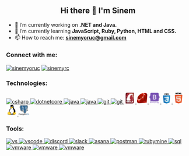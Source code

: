 <h2 align="center"> Hi there 👋 I'm Sinem </h2>

- 🔭 I’m currently working on **.NET and Java.**
- 🌱 I’m currently learning **JavaScript, Ruby, Python, HTML and CSS.**
- 📫 How to reach me: **sinemyoruc@gmail.com**  

<h3 align="left">Connect with me:</h3>
<p align="left">
<a href="https://www.linkedin.com/in/sinem-yoruc/" target="blank" rel=”noopener”><img align="center" src="https://velanovascular.com/wp-content/uploads/2020/06/LinkedIn.png" alt="sinemyoruc" height="30" width="30" /></a>
<a href="https://www.instagram.com/sinem.yrc/" target="blank" rel=”noopener”><img align="center" src="https://upload.wikimedia.org/wikipedia/commons/thumb/e/e7/Instagram_logo_2016.svg/1200px-Instagram_logo_2016.svg.png" alt="sinemyrc" height="30" width="30" /></a>
</p>

<h3 align="left">Technologies:</h3>
<p align="left">  
 <a href="https://docs.microsoft.com/en-us/dotnet/csharp/" target="_blank" rel=”noopener”> <img src="https://seeklogo.com/images/C/c-sharp-c-logo-02F17714BA-seeklogo.com.png" alt="csharp" width="27" height="30"/> </a>
<a href="https://dotnet.microsoft.com/" target="_blank" rel=”noopener”> <img src="https://upload.wikimedia.org/wikipedia/commons/thumb/e/ee/.NET_Core_Logo.svg/1200px-.NET_Core_Logo.svg.png" alt="dotnetcore" width="30" height="30"/> </a>
 <a href="https://www.java.com/tr/" target="_blank" rel=”noopener”> <img src="https://static.wikia.nocookie.net/logopedia/images/d/d0/Java.svg/revision/latest?cb=20180314141626" alt="java" width="30" height="30"/> </a>
  <a href="https://www.javascript.com/" target="_blank" rel=”noopener”> <img src="https://static.wikia.nocookie.net/logopedia/images/d/dd/Js1_0.png/revision/latest?cb=20151111192716" alt="java" width="30" height="30"/> </a>
 <a href="https://git-scm.com/" target="_blank" rel=”noopener”> <img src="https://www.vectorlogo.zone/logos/git-scm/git-scm-icon.svg" alt="git" width="30" height="30"/> </a>
 <a href="https://www.python.org/" target="_blank" rel=”noopener”> <img src="https://static.wikia.nocookie.net/logopedia/images/e/e4/Python.png/revision/latest?cb=20130122221055" alt="git" width="50" height="30"/> </a>
<a href="https://rubyonrails.org" target="_blank" rel=”noopener”> <img src="https://raw.githubusercontent.com/devicons/devicon/master/icons/rails/rails-original-wordmark.svg" alt="rails" width="30" height="30"/> </a> 
<a href="https://www.ruby-lang.org/en/" target="_blank" rel=”noopener”> <img src="https://raw.githubusercontent.com/devicons/devicon/master/icons/ruby/ruby-original.svg" alt="ruby" width="30" height="30"/> </a> 
<a href="https://getbootstrap.com" target="_blank" rel=”noopener”> <img src="https://raw.githubusercontent.com/devicons/devicon/master/icons/bootstrap/bootstrap-plain-wordmark.svg" alt="bootstrap" width="30" height="30"/> </a>
<a href="https://www.w3schools.com/css/" target="_blank" rel=”noopener”> <img src="https://raw.githubusercontent.com/devicons/devicon/master/icons/css3/css3-original-wordmark.svg" alt="css3" width="28" height="28"/> </a> 
<a href="https://www.w3.org/html/" target="_blank" rel=”noopener”> <img src="https://raw.githubusercontent.com/devicons/devicon/master/icons/html5/html5-original-wordmark.svg" alt="html5" width="30" height="30"/> </a> 
<a href="https://www.linux.org/" target="_blank" rel=”noopener”> <img src="https://raw.githubusercontent.com/devicons/devicon/master/icons/linux/linux-original.svg" alt="linux" width="30" height="30"/> </a> 
<a href="https://www.postgresql.org" target="_blank" rel=”noopener”> <img src="https://raw.githubusercontent.com/devicons/devicon/master/icons/postgresql/postgresql-original-wordmark.svg" alt="postgresql" width="30" height="30"/> </a>
</p>

<h3 align="left">Tools:</h3>
<a href="https://visualstudio.microsoft.com/tr/vs/" target="_blank" rel=”noopener”> <img src="https://static.wikia.nocookie.net/logopedia/images/e/ec/Microsoft_Visual_Studio_2022.svg/revision/latest?cb=20211027141551.png" alt="vs" width="30" height="30"/> </a>
<a href="https://code.visualstudio.com/" target="_blank" rel=”noopener”> <img src="https://upload.wikimedia.org/wikipedia/commons/thumb/9/9a/Visual_Studio_Code_1.35_icon.svg/1024px-Visual_Studio_Code_1.35_icon.svg.png" alt="vscode" width="30" height="30"/> </a>
<a href="https://discord.com/" target="_blank" rel=”noopener”> <img src="https://cdn4.iconfinder.com/data/icons/logos-and-brands/512/91_Discord_logo_logos-512.png" alt="discord" width="30" height="30"/> </a> 
<a href="https://slack.com/intl/en-tr/" target="_blank" rel=”noopener”> <img src="https://cdn.brandfolder.io/5H442O3W/as/pl546j-7le8zk-4nzzs1/Slack_Mark_Web.png" alt="slack" width="37" height="37"/> </a>
<a href="https://asana.com" target="_blank" rel=”noopener”> <img src="https://cdn.freebiesupply.com/logos/thumbs/2x/asana-logo-logo.png" alt="asana" width="37" height="27"/> </a>
<a href="https://postman.com" target="_blank" rel=”noopener”> <img src="https://www.vectorlogo.zone/logos/getpostman/getpostman-icon.svg" alt="postman" width="30" height="30"/> </a> 
<a href="https://www.jetbrains.com/ruby/" target="_blank" rel=”noopener”> <img src="https://resources.jetbrains.com/storage/products/rubymine/img/meta/rubymine_logo_300x300.png" alt="rubymine" width="30" height="30"/> </a>
<a href="https://docs.microsoft.com/en-us/sql/ssms/download-sql-server-management-studio-ssms?view=sql-server-ver16" target="_blank" rel=”noopener”> <img src="https://static.wikia.nocookie.net/logopedia/images/8/80/SQLServer.png/revision/latest?cb=20150614233448.png" alt="sql" width="50" height="30"/> </a>  
<a href="https://www.vmware.com/products/workstation-pro/workstation-pro-evaluation.html" target="_blank" rel=”noopener”> <img src="https://static.wikia.nocookie.net/logopedia/images/5/5a/Vmware_workstation_16_icon.svg/revision/latest?cb=20210219144755.png" alt="vmware" width="30" height="30"/> </a> 
<a href="https://www.arduino.cc/" target="_blank" rel=”noopener”> <img src="https://static.wikia.nocookie.net/software/images/2/2a/Arduino-logo.svg/revision/latest?cb=20100721050148.png" alt="vmware" width="30" height="30"/> </a>
<a href="https://developer.android.com/studio" target="_blank" rel=”noopener”> <img src="https://static.wikia.nocookie.net/logopedia/images/d/db/Android_Studio_Icon_2021.svg/revision/latest?cb=20210305211354.png" alt="vmware" width="30" height="30"/> </a> 
</p>

 


